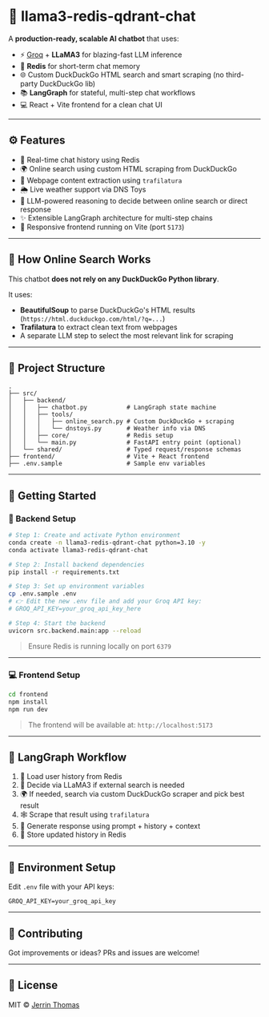 # 🧠 llama3-redis-qdrant-chat

A **production-ready, scalable AI chatbot** that uses:

- ⚡ [Groq](https://console.groq.com/) + **LLaMA3** for blazing-fast LLM inference
- 🧠 **Redis** for short-term chat memory
- 🌐 Custom DuckDuckGo HTML search and smart scraping (no third-party DuckDuckGo lib)
- 📚 **LangGraph** for stateful, multi-step chat workflows
- 💻 React + Vite frontend for a clean chat UI

---

## ⚙️ Features

- 🔁 Real-time chat history using Redis
- 🌍 Online search using custom HTML scraping from DuckDuckGo
- 📄 Webpage content extraction using `trafilatura`
- 🌦️ Live weather support via DNS Toys
- 🧠 LLM-powered reasoning to decide between online search or direct response
- ✨ Extensible LangGraph architecture for multi-step chains
- 💬 Responsive frontend running on Vite (port `5173`)

---

## 🧠 How Online Search Works

This chatbot **does not rely on any DuckDuckGo Python library**.

It uses:

- **BeautifulSoup** to parse DuckDuckGo's HTML results (`https://html.duckduckgo.com/html/?q=...`)
- **Trafilatura** to extract clean text from webpages
- A separate LLM step to select the most relevant link for scraping

---

## 📁 Project Structure

```
.
├── src/
│   ├── backend/
│   │   ├── chatbot.py           # LangGraph state machine
│   │   ├── tools/
│   │   │   ├── online_search.py # Custom DuckDuckGo + scraping
│   │   │   └── dnstoys.py       # Weather info via DNS
│   │   ├── core/                # Redis setup
│   │   └── main.py              # FastAPI entry point (optional)
│   └── shared/                  # Typed request/response schemas
├── frontend/                    # Vite + React frontend
├── .env.sample                  # Sample env variables
```

---

## 🚀 Getting Started

### 🐍 Backend Setup

```bash
# Step 1: Create and activate Python environment
conda create -n llama3-redis-qdrant-chat python=3.10 -y
conda activate llama3-redis-qdrant-chat

# Step 2: Install backend dependencies
pip install -r requirements.txt

# Step 3: Set up environment variables
cp .env.sample .env
# 👉 Edit the new .env file and add your Groq API key:
# GROQ_API_KEY=your_groq_api_key_here

# Step 4: Start the backend
uvicorn src.backend.main:app --reload
```

> Ensure Redis is running locally on port `6379`

---

### 💻 Frontend Setup

```bash
cd frontend
npm install
npm run dev
```

> The frontend will be available at: `http://localhost:5173`

---

## 🧠 LangGraph Workflow

1. 🔄 Load user history from Redis
2. 🧠 Decide via LLaMA3 if external search is needed
3. 🌍 If needed, search via custom DuckDuckGo scraper and pick best result
4. 🕸 Scrape that result using `trafilatura`
5. 🤖 Generate response using prompt + history + context
6. 💾 Store updated history in Redis

---


## 🔧 Environment Setup

Edit `.env` file with your API keys:

```env
GROQ_API_KEY=your_groq_api_key
```

---


## 🤝 Contributing

Got improvements or ideas? PRs and issues are welcome!

---

## 📜 License

MIT © [Jerrin Thomas](https://github.com/yourusername)